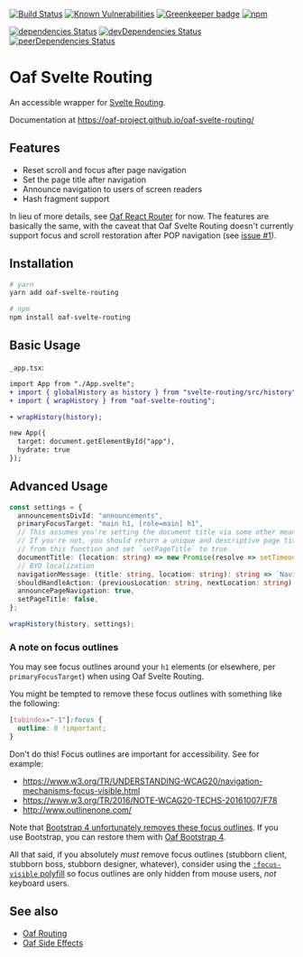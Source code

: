 [![Build Status](https://travis-ci.org/oaf-project/oaf-svelte-routing.svg?branch=master)](https://travis-ci.org/oaf-project/oaf-svelte-routing)
[![Known Vulnerabilities](https://snyk.io/test/github/oaf-project/oaf-svelte-routing/badge.svg?targetFile=package.json)](https://snyk.io/test/github/oaf-project/oaf-svelte-routing?targetFile=package.json)
[![Greenkeeper badge](https://badges.greenkeeper.io/oaf-project/oaf-svelte-routing.svg)](https://greenkeeper.io/)
[![npm](https://img.shields.io/npm/v/oaf-svelte-routing.svg)](https://www.npmjs.com/package/oaf-svelte-routing)

[![dependencies Status](https://david-dm.org/oaf-project/oaf-svelte-routing/status.svg)](https://david-dm.org/oaf-project/oaf-svelte-routing)
[![devDependencies Status](https://david-dm.org/oaf-project/oaf-svelte-routing/dev-status.svg)](https://david-dm.org/oaf-project/oaf-svelte-routing?type=dev)
[![peerDependencies Status](https://david-dm.org/oaf-project/oaf-svelte-routing/peer-status.svg)](https://david-dm.org/oaf-project/oaf-svelte-routing?type=peer)

# Oaf Svelte Routing
An accessible wrapper for [Svelte Routing](https://github.com/EmilTholin/svelte-routing).

Documentation at https://oaf-project.github.io/oaf-svelte-routing/

## Features

* Reset scroll and focus after page navigation
* Set the page title after navigation
* Announce navigation to users of screen readers
* Hash fragment support

In lieu of more details, see [Oaf React Router](https://github.com/oaf-project/oaf-react-router/blob/master/README.md#features) for now. The features are basically the same, with the caveat that Oaf Svelte Routing doesn't currently support focus and scroll restoration after POP navigation (see [issue #1](https://github.com/oaf-project/oaf-svelte-routing/issues/1)).

## Installation

```sh
# yarn
yarn add oaf-svelte-routing

# npm
npm install oaf-svelte-routing
```

## Basic Usage

`_app.tsx`:

```diff
import App from "./App.svelte";
+ import { globalHistory as history } from "svelte-routing/src/history";
+ import { wrapHistory } from "oaf-svelte-routing";

+ wrapHistory(history);

new App({
  target: document.getElementById("app"),
  hydrate: true
});

```

## Advanced Usage

```typescript
const settings = {
  announcementsDivId: "announcements",
  primaryFocusTarget: "main h1, [role=main] h1",
  // This assumes you're setting the document title via some other means.
  // If you're not, you should return a unique and descriptive page title for each page
  // from this function and set `setPageTitle` to true.
  documentTitle: (location: string) => new Promise(resolve => setTimeout(() => resolve(document.title))),
  // BYO localization
  navigationMessage: (title: string, location: string): string => `Navigated to ${title}.`,
  shouldHandleAction: (previousLocation: string, nextLocation: string) => true,
  announcePageNavigation: true,
  setPageTitle: false,
};

wrapHistory(history, settings);
```

### A note on focus outlines
You may see focus outlines around your `h1` elements (or elsewhere, per `primaryFocusTarget`) when using Oaf Svelte Routing.

You might be tempted to remove these focus outlines with something like the following:
```css
[tabindex="-1"]:focus {
  outline: 0 !important;
}
```

Don't do this! Focus outlines are important for accessibility. See for example:

* https://www.w3.org/TR/UNDERSTANDING-WCAG20/navigation-mechanisms-focus-visible.html
* https://www.w3.org/TR/2016/NOTE-WCAG20-TECHS-20161007/F78
* http://www.outlinenone.com/

Note that [Bootstrap 4 unfortunately removes these focus outlines](https://github.com/twbs/bootstrap/issues/28425). If you use Bootstrap, you can restore them with [Oaf Bootstrap 4](https://github.com/oaf-project/oaf-bootstrap-4).

All that said, if you absolutely _must_ remove focus outlines (stubborn client, stubborn boss, stubborn designer, whatever), consider using the [`:focus-visible` polyfill](https://github.com/WICG/focus-visible) so focus outlines are only hidden from mouse users, _not_ keyboard users.

## See also
* [Oaf Routing](https://github.com/oaf-project/oaf-routing)
* [Oaf Side Effects](https://github.com/oaf-project/oaf-side-effects)
